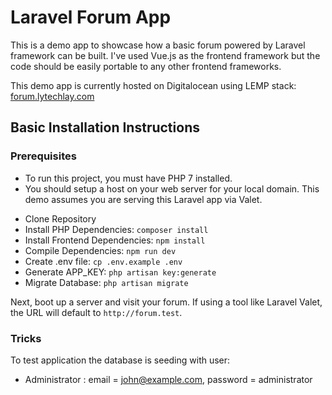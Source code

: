 # Laravel Forum App

This is a demo app to showcase how a basic forum powered by Laravel framework can be built. I've used Vue.js as the frontend framework but the code should be easily portable to any other frontend frameworks.

This demo app is currently hosted on Digitalocean using LEMP stack: [forum.lytechlay.com](http://forum.lytechlay.com)

## Basic Installation Instructions

### Prerequisites

* To run this project, you must have PHP 7 installed.
* You should setup a host on your web server for your local domain. This demo assumes you are serving this Laravel app via Valet.

- Clone Repository
- Install PHP Dependencies: `composer install`
- Install Frontend Dependencies: `npm install`
- Compile Dependencies: `npm run dev`
- Create .env file: `cp .env.example .env`
- Generate APP_KEY: `php artisan key:generate`
- Migrate Database: `php artisan migrate`

Next, boot up a server and visit your forum. If using a tool like Laravel Valet, the URL will default to `http://forum.test`.

### Tricks

To test application the database is seeding with user:

* Administrator : email = john@example.com, password = administrator